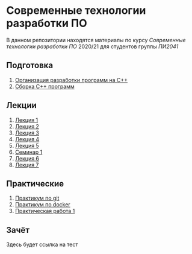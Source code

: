 # Современные технологии разработки ПО

В данном репозитории находятся материалы по курсу _Современные технологии разработки ПО_ 2020/21 для студентов группы *ПИ2041*

## Подготовка
1. [Организация разработки программ на С++](./lections/C++/1.pdf "Организация разработки программ на С++")
1. [Сборка С++ программ](./lections/C++/2.pdf "Сборка С++ программ")


## Лекции
1. [Лекция 1](./lections/lec1.pdf "Введение и основы ООП")
2. [Лекция 2](./lections/lec2.pdf "Системы управления контроля версий")
3. [Лекция 3](./lections/lec3.pdf "Контейнеризация приложений")
4. [Лекция 4](./lections/lec4.pdf "Вспоминаем С++")
5. [Лекция 5](./lections/lec5.pdf "Обобщённые контейнеры C++")
6. [Семинар 1](./lections/sem1.pdf "Запуск приложения в облачной среде на Heroku")
7. [Лекция 6](./lections/lec6.pdf "Командная разработка")
8. [Лекция 7](./lections/lec7.pdf "Предметно-ориентированное проектирование. Изоляция предметной области.")



## Практические
1. [Практикум по git](./labs/Labs-git.pdf "Практикум по git")
2. [Практикум по docker](./labs/Labs-docker.pdf "Практикум по docker")
3. [Практическая работа 1](./labs/1 "Практическая работа 1")

## Зачёт
Здесь будет ссылка на тест